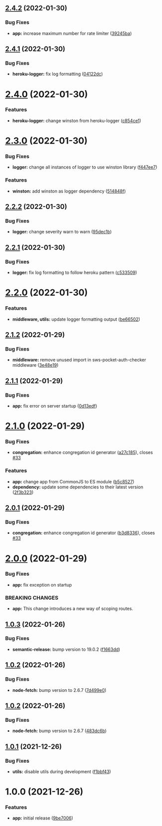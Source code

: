## [2.4.2](https://github.com/sws2apps/sws2apps-api/compare/v2.4.1...v2.4.2) (2022-01-30)


### Bug Fixes

* **app:** increase maximum number for rate limiter ([39245ba](https://github.com/sws2apps/sws2apps-api/commit/39245bac47cdbb40b619aae9eb0764fa2c3fe065))

## [2.4.1](https://github.com/sws2apps/sws2apps-api/compare/v2.4.0...v2.4.1) (2022-01-30)


### Bug Fixes

* **heroku-logger:** fix log formatting ([04122dc](https://github.com/sws2apps/sws2apps-api/commit/04122dc309126180d8790993e233c3d76a918bc0))

# [2.4.0](https://github.com/sws2apps/sws2apps-api/compare/v2.3.0...v2.4.0) (2022-01-30)


### Features

* **heroku-logger:** change winston from heroku-logger ([c854ce1](https://github.com/sws2apps/sws2apps-api/commit/c854ce10ce43ba40d5a3b794e389ae62dfb420af))

# [2.3.0](https://github.com/sws2apps/sws2apps-api/compare/v2.2.2...v2.3.0) (2022-01-30)


### Bug Fixes

* **logger:** change all instances of logger to use winston library ([f447ee7](https://github.com/sws2apps/sws2apps-api/commit/f447ee72d1b14382448eedb2d1339b462083019b))


### Features

* **winston:** add winston as logger dependency ([514848f](https://github.com/sws2apps/sws2apps-api/commit/514848fad82d1e6cb4ece75da6bcdc2e4c5b11de))

## [2.2.2](https://github.com/sws2apps/sws2apps-api/compare/v2.2.1...v2.2.2) (2022-01-30)

### Bug Fixes

- **logger:** change severity warn to warn ([95dec1b](https://github.com/sws2apps/sws2apps-api/commit/95dec1bcd758b8ac2ddc5ba282708e352543793a))

## [2.2.1](https://github.com/sws2apps/sws2apps-api/compare/v2.2.0...v2.2.1) (2022-01-30)

### Bug Fixes

- **logger:** fix log formatting to follow heroku pattern ([c533509](https://github.com/sws2apps/sws2apps-api/commit/c533509865a566f02f36912d97083366ffaf15a8))

# [2.2.0](https://github.com/sws2apps/sws2apps-api/compare/v2.1.2...v2.2.0) (2022-01-30)

### Features

- **middleware, utils:** update logger formatting output ([be66502](https://github.com/sws2apps/sws2apps-api/commit/be665024379b860b9c3ebd0e9a5c87d71e1a3411))

## [2.1.2](https://github.com/sws2apps/sws2apps-api/compare/v2.1.1...v2.1.2) (2022-01-29)

### Bug Fixes

- **middleware:** remove unused import in sws-pocket-auth-checker middleware ([3e48e19](https://github.com/sws2apps/sws2apps-api/commit/3e48e19a6610d80694c11520870a18b68e5cd880))

## [2.1.1](https://github.com/sws2apps/sws2apps-api/compare/v2.1.0...v2.1.1) (2022-01-29)

### Bug Fixes

- **app:** fix error on server startup ([0d13edf](https://github.com/sws2apps/sws2apps-api/commit/0d13edf3c3e6736865570832f8f202efd4b8d9ad))

# [2.1.0](https://github.com/sws2apps/sws2apps-api/compare/v2.0.1...v2.1.0) (2022-01-29)

### Bug Fixes

- **congregation:** enhance congregation id generator ([a27c185](https://github.com/sws2apps/sws2apps-api/commit/a27c185f0e8621fd726f656f90170d8f48cb551d)), closes [#33](https://github.com/sws2apps/sws2apps-api/issues/33)

### Features

- **app:** change app from CommonJS to ES module ([b5c8527](https://github.com/sws2apps/sws2apps-api/commit/b5c85278ae42a8b46383cef71998a2f2728908e2))
- **dependency:** update some dependencies to their latest version ([2f3b323](https://github.com/sws2apps/sws2apps-api/commit/2f3b323cc6c5531ff3fad4e88489b3e3a1922a54))

## [2.0.1](https://github.com/sws2apps/sws2apps-api/compare/v2.0.0...v2.0.1) (2022-01-29)

### Bug Fixes

- **congregation:** enhance congregation id generator ([b3d8336](https://github.com/sws2apps/sws2apps-api/commit/b3d83360696af9681bad17691854f672c539a3a2)), closes [#33](https://github.com/sws2apps/sws2apps-api/issues/33)

# [2.0.0](https://github.com/sws2apps/sws2apps-api/compare/v1.0.3...v2.0.0) (2022-01-29)

### Bug Fixes

- **app:** fix exception on startup

### BREAKING CHANGES

- **app:** This change introduces a new way of scoping routes.

## [1.0.3](https://github.com/sws2apps/sws2apps-api/compare/v1.0.2...v1.0.3) (2022-01-26)

### Bug Fixes

- **semantic-release:** bump version to 19.0.2 ([f1663dd](https://github.com/sws2apps/sws2apps-api/commit/f1663ddaf535a485f38bd90507007d59ac20b82a))

## [1.0.2](https://github.com/sws2apps/sws2apps-api/compare/v1.0.1...v1.0.2) (2022-01-26)

### Bug Fixes

- **node-fetch:** bump version to 2.6.7 ([7d499e0](https://github.com/sws2apps/sws2apps-api/commit/7d499e075b4688d7ff496c083bd92eba96297d63))

## [1.0.2](https://github.com/sws2apps/sws2apps-api/compare/v1.0.1...v1.0.2) (2022-01-26)

### Bug Fixes

- **node-fetch:** bump version to 2.6.7 ([483dc6b](https://github.com/sws2apps/sws2apps-api/commit/483dc6b4f075cb6a909e5cb79c57e6e5365c1a07))

## [1.0.1](https://github.com/sws2apps/sws2apps-api/compare/v1.0.0...v1.0.1) (2021-12-26)

### Bug Fixes

- **utils:** disable utils during development ([f1bbf43](https://github.com/sws2apps/sws2apps-api/commit/f1bbf43dcabfcc1c5cc463987f06478182f7a983))

# 1.0.0 (2021-12-26)

### Features

- **app:** initial release ([9be7006](https://github.com/sws2apps/sws2apps-api/commit/9be7006d4740f2765eb103c1799f0693d6b5c077))
